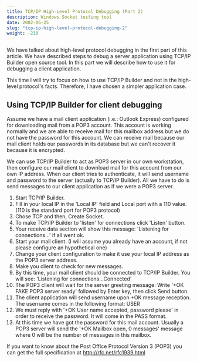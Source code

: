 ```yaml
---
title: TCP/IP High-Level Protocol Debugging (Part 2)
description: Windows Socket testing tool
date: 2002-06-25
slug: "tcp-ip-high-level-protocol-debugging-2"
weight: -210
---
```


We have talked about high-level protocol debugging in the first part of this article.
We have described steps to debug a server application using TCP/IP Builder open source tool.
In this part we will describe how to use it for debugging a client application.

This time I will try to focus on how to use TCP/IP Builder and not in the high-level protocol's facts.
Therefore, I have chosen a simpler application case.

## Using TCP/IP Builder for client debugging
Assume we have a mail client application (i.e.: Outlook Express) configured for downloading mail from a POP3 account.
This account is working normally and we are able to receive mail for this mailbox address but we do not have the password for this account.
We can receive mail because our mail client holds our passwords in its database but we can't recover it because it is encrypted.

We can use TCP/IP Builder to act as POP3 server in our own workstation, then configure our mail client to download mail for this account from our own IP address.
When our client tries to authenticate, it will send username and password to the server (actually to TCP/IP Builder).
All we have to do is send messages to our client application as if we were a POP3 server.

1. Start TCP/IP Builder.
1. Fill in your local IP in the 'Local IP' field and Local port with a 110 value. (110 is the standard port for POP3 protocol)
1. Chose TCP and then, Create Socket.
1. To make TCP/IP Builder to 'listen' for connections click 'Listen' button.
1. Your receive data section will show this message: 'Listening for connections...' if all went ok.
1. Start your mail client. (I will assume you already have an account, if not please configure an hypothetical one)
1. Change your client configuration to make it use your local IP address as the POP3 server address.
1. Make you client to check for new messages.
1. By this time, your mail client should be connected to TCP/IP Builder. You will see: 'Listening for connections...Connected'
1. The POP3 client will wait for the server greeting message: Write '+OK FAKE POP3 server ready' followed by Enter key, then click Send button.
1. The client application will send username upon +OK message reception. The username comes in the following format: USER <username>
1. We must reply with '+OK User name accepted, password please' in order to receive the password. It will come in the PASS <password> format.
1. At this time we have got the password for this mail account. Usually a POP3 server will send the '+OK Mailbox open, 0 messages' message where 0 will be the number of messages in this mailbox.

If you want to know about the Post Office Protocol Version 3 (POP3) you can get the full specification at http://rfc.net/rfc1939.html
